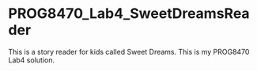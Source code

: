 # PROG8470_Lab4_SweetDreamsReader
This is a story reader for kids called Sweet Dreams. This is my PROG8470 Lab4 solution.
